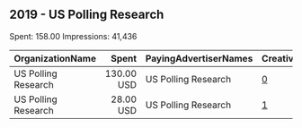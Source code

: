 ## 2019 - US Polling Research 
Spent: 158.00
Impressions: 41,436

|OrganizationName|Spent|PayingAdvertiserNames|CreativeUrls|Impressions|Genders|AgeBrackets|CountryCodes|BillingAddresses|CandidateBallotInformation|
|:---|---:|:---|:---|---:|:---|:---|:---|:---|:---|
|US Polling Research|130.00 USD|US Polling Research|[0](https://www.snap.com/political-ads/asset/a3e5235a9d3c918578d4ea0a5aa4a0d531d3ce66279f48a2f37f6bfca93b3032?mediaType=mp4)|33,581||35+|united states|"520 West 5th Street Apt. 603,Charlotte,28202,US"|US Polling Research|
|US Polling Research|28.00 USD|US Polling Research|[1](https://www.snap.com/political-ads/asset/b873748dc647ee3ff4287d044a5f24b66f4f34cb9675662683a65703555468fb?mediaType=mp4)|7,855||35+|united states|"520 West 5th Street Apt. 603,Charlotte,28202,US"|US Polling Research|
